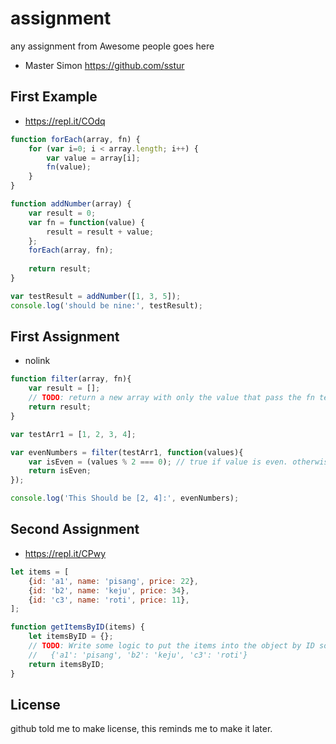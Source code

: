 # assignment
any assignment from Awesome people goes here

  - Master Simon https://github.com/sstur

## First Example

  - https://repl.it/COdq

```js
function forEach(array, fn) {
	for (var i=0; i < array.length; i++) {
		var value = array[i];
		fn(value);
	}
}

function addNumber(array) {
	var result = 0;
	var fn = function(value) {
		result = result + value;
	};
	forEach(array, fn);
	
	return result;
}

var testResult = addNumber([1, 3, 5]);
console.log('should be nine:', testResult);
```

## First Assignment
  - nolink

```js
function filter(array, fn){
	var result = [];
	// TODO: return a new array with only the value that pass the fn test. (meaning the fn returned true)
	return result;
}

var testArr1 = [1, 2, 3, 4];

var evenNumbers = filter(testArr1, function(values){
	var isEven = (values % 2 === 0); // true if value is even. otherwise false.
 	return isEven;
});

console.log('This Should be [2, 4]:', evenNumbers);
```

## Second Assignment
  - https://repl.it/CPwy

```js
let items = [
	{id: 'a1', name: 'pisang', price: 22},
	{id: 'b2', name: 'keju', price: 34},
	{id: 'c3', name: 'roti', price: 11},
];

function getItemsByID(items) {
	let itemsByID = {};
	// TODO: Write some logic to put the items into the object by ID so it looks like:
	//   {'a1': 'pisang', 'b2': 'keju', 'c3': 'roti'}
	return itemsByID;
}
```

## License
github told me to make license, this reminds me to make it later.
